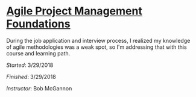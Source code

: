# [Agile Project Management Foundations]()

During the job application and interview process, I realized my knowledge of agile
methodologies was a weak spot, so I'm addressing that with this course and learning
path.

_Started_: 3/29/2018

_Finished_: 3/29/2018

_Instructor_: Bob McGannon
